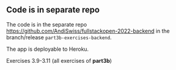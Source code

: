 ## Code is in separate repo
The code is in the separate repo
https://github.com/AndiSwiss/fullstackopen-2022-backend in the branch/release
`part3b-exercises-backend`.

The app is deployable to Heroku.

Exercises 3.9-3.11 (all exercises of **part3b**)
